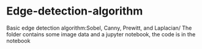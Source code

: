# Edge-detection-algorithm
Basic edge detection algorithm:Sobel, Canny, Prewitt, and Laplacian/
The folder contains some image data and a jupyter notebook, the code is in the notebook
